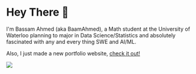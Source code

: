 # Hey There 👋
I'm Bassam Ahmed (aka BaamAhmed), a Math student at the University of Waterloo planning to major in Data Science/Statistics and absolutely fascinated with any and every thing SWE and AI/ML.

Also, I just made a new portfolio website, [check it out!](www.baamahmed.me)

![](https://komarev.com/ghpvc/?username=baamahmed&color=orange)

